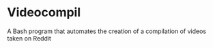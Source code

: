 # Videocompil
A Bash program that automates the creation of a compilation of videos taken on Reddit
